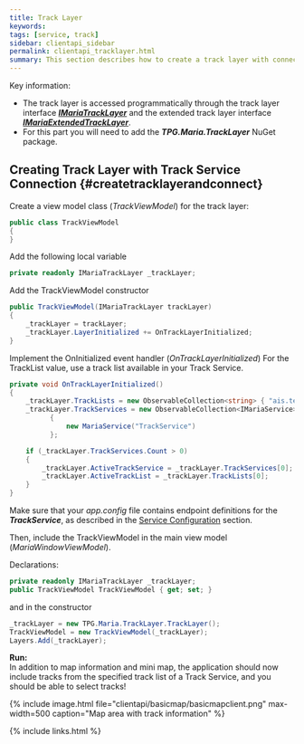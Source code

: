 ```yaml
---
title: Track Layer
keywords: 
tags: [service, track]
sidebar: clientapi_sidebar
permalink: clientapi_tracklayer.html
summary: This section describes how to create a track layer with connection to the Maria Track service.
---
```

Key information:

* The track layer is accessed programmatically through the track layer interface [***IMariaTrackLayer***](http://maria.support2.teleplan.no/MariaGDKDoc/html/B2FB03E9.htm) 
and the extended track layer interface [***IMariaExtendedTrackLayer***](http://maria.support2.teleplan.no/MariaGDKDoc/html/AA8CECEC.htm).
*  For this part you will need to add the ***TPG.Maria.TrackLayer*** NuGet package.

## Creating Track Layer with Track Service Connection {#createtracklayerandconnect}
Create a view model class (*TrackViewModel*) for the track layer:

```csharp
public class TrackViewModel 
{    
}
```

Add the following local variable

```csharp
private readonly IMariaTrackLayer _trackLayer;
```

Add the TrackViewModel constructor

```csharp
public TrackViewModel(IMariaTrackLayer trackLayer)
{
    _trackLayer = trackLayer;
    _trackLayer.LayerInitialized += OnTrackLayerInitialized;
}
```

Implement the OnInitialized event handler (*OnTrackLayerInitialized*)
For the TrackList value, use a track list available in your Track Service.

```csharp
private void OnTrackLayerInitialized()
{  
    _trackLayer.TrackLists = new ObservableCollection<string> { "ais.test" };
    _trackLayer.TrackServices = new ObservableCollection<IMariaService> 
          {
              new MariaService("TrackService")
          };

    if (_trackLayer.TrackServices.Count > 0)
    {
        _trackLayer.ActiveTrackService = _trackLayer.TrackServices[0];
        _trackLayer.ActiveTrackList = _trackLayer.TrackLists[0];
    }
}
```

Make sure that your *app.config* file contains endpoint definitions for the ***TrackService***, as described in the [Service Configuration](clientapi_serviceconfiguration.html) section.

Then, include the TrackViewModel in the main view model (*MariaWindowViewModel*).

Declarations:

```csharp
private readonly IMariaTrackLayer _trackLayer;
public TrackViewModel TrackViewModel { get; set; }
```

and in the constructor

```csharp
_trackLayer = new TPG.Maria.TrackLayer.TrackLayer();
TrackViewModel = new TrackViewModel(_trackLayer);
Layers.Add(_trackLayer);
```

<div class="alert alert-success" role="alert"><i class="fa fa-arrow-circle-right"></i><b> Run:</b><br> 
In addition to map information and mini map, the application should now include tracks from the specified track list of a Track Service, and you should be able to select tracks!
</div>

{% include image.html file="clientapi/basicmap/basicmapclient.png" max-width=500 caption="Map area with track information" %}


{% include links.html %}